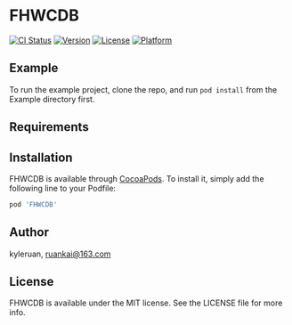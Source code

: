 # FHWCDB

[![CI Status](https://img.shields.io/travis/kyleruan/FHWCDB.svg?style=flat)](https://travis-ci.org/kyleruan/FHWCDB)
[![Version](https://img.shields.io/cocoapods/v/FHWCDB.svg?style=flat)](https://cocoapods.org/pods/FHWCDB)
[![License](https://img.shields.io/cocoapods/l/FHWCDB.svg?style=flat)](https://cocoapods.org/pods/FHWCDB)
[![Platform](https://img.shields.io/cocoapods/p/FHWCDB.svg?style=flat)](https://cocoapods.org/pods/FHWCDB)

## Example

To run the example project, clone the repo, and run `pod install` from the Example directory first.

## Requirements

## Installation

FHWCDB is available through [CocoaPods](https://cocoapods.org). To install
it, simply add the following line to your Podfile:

```ruby
pod 'FHWCDB'
```

## Author

kyleruan, ruankai@163.com

## License

FHWCDB is available under the MIT license. See the LICENSE file for more info.
